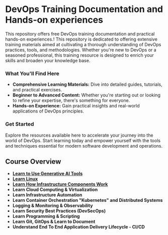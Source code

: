 # DevOps Training Documentation and Hands-on experiences
This repository offers free DevOps training documentation and practical hands-on experiences.! This repository is dedicated to offering extensive training materials aimed at cultivating a thorough understanding of DevOps practices, tools, and methodologies. Whether you're new to DevOps or a seasoned professional, this training resource is designed to enrich your skills and broaden your knowledge base.

### What You'll Find Here

- **Comprehensive Learning Materials:** Dive into detailed guides, tutorials, and practical exercises.
- **Beginner to Advanced Content:** Whether you're starting out or looking to refine your expertise, there's something for everyone.
- **Hands-on Experience:** Gain practical insights and real-world applications of DevOps principles.

### Get Started

Explore the resources available here to accelerate your journey into the world of DevOps. Start learning today and empower yourself with the tools and techniques essential for modern software development and operations.

## Course Overview
- **[Learn to Use Generative AI Tools](docs/AI_Tools.md)**
- **[Learn Linux](docs/Linux/LearnLinux.md)**
- **[Learn How Infrastructure Components Work](docs/Infras_Components/InfrastructureComponentsWork.md)**
- **Learn Cloud Computing & Virtualization**
- **Learn Infrastructure Automation**
- **Learn Container Orchestration "Kubernetes" and Distributed Systems**
- **Logging & Monitoring & Observability**
- **Learn Security Best Practices (DevSecOps)**
- **Learn Programming & Scripting**
- **Learn Git, GitOps & Learn to Document**
- **Understand End To End Application Delivery Lifecycle - CI/CD**




